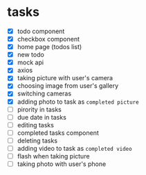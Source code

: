 
# tasks

- [x] todo component
- [x] checkbox component
- [x] home page (todos list)
- [x] new todo
- [x] mock api
- [x] axios
- [x] taking picture with user's camera
- [x] choosing image from user's gallery
- [x] switching cameras
- [x] adding photo to task as `completed picture`
- [ ] pirority in tasks
- [ ] due date in tasks
- [ ] editing tasks
- [ ] completed tasks component
- [ ] deleting tasks
- [ ] adding video to task as `completed video`
- [ ] flash when taking picture
- [ ] taking photo with user's phone
